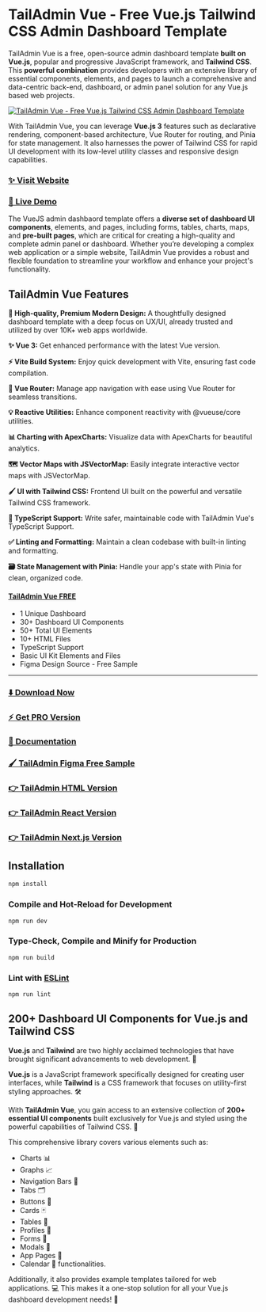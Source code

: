 # TailAdmin Vue - Free Vue.js Tailwind CSS Admin Dashboard Template
TailAdmin Vue is a free, open-source admin dashboard template **built on Vue.js**, popular and progressive JavaScript framework, and **Tailwind CSS**. This **powerful combination** provides developers with an extensive library of essential components, elements, and pages to launch a comprehensive and data-centric back-end, dashboard, or admin panel solution for any Vue.js based web projects.

[![TailAdmin Vue - Free Vue.js Tailwind CSS Admin Dashboard Template](https://ucarecdn.com/3e01b731-d63b-47f0-ba92-7686ecd49f9b/tailadminvue.png)](https://free-vue-demo.tailadmin.com/)

With TailAdmin Vue, you can leverage **Vue.js 3** features such as declarative rendering, component-based architecture, Vue Router for routing, and Pinia for state management. It also harnesses the power of Tailwind CSS for rapid UI development with its low-level utility classes and responsive design capabilities.

### [✨ Visit Website](https://tailadmin.com/)
### [🚀 Live Demo](https://free-vue-demo.tailadmin.com/)

The VueJS admin dashbaord template offers a **diverse set of dashboard UI components**, elements, and pages, including forms, tables, charts, maps, and **pre-built pages**, which are critical for creating a high-quality and complete admin panel or dashboard. Whether you’re developing a complex web application or a simple website, TailAdmin Vue provides a robust and flexible foundation to streamline your workflow and enhance your project's functionality.

## TailAdmin Vue Features

**💎 High-quality, Premium Modern Design:**
A thoughtfully designed dashboard template with a deep focus on UX/UI, already trusted and utilized by over 10K+ web apps worldwide.

**✨ Vue 3:**
Get enhanced performance with the latest Vue version.

**⚡ Vite Build System:**
Enjoy quick development with Vite, ensuring fast code compilation.

**🔀 Vue Router:**
Manage app navigation with ease using Vue Router for seamless transitions.

**💡 Reactive Utilities:**
Enhance component reactivity with @vueuse/core utilities.

**📊 Charting with ApexCharts:**
Visualize data with ApexCharts for beautiful analytics.

**🗺️ Vector Maps with JSVectorMap:**
Easily integrate interactive vector maps with JSVectorMap.

**🖌️ UI with Tailwind CSS:**
Frontend UI built on the powerful and versatile Tailwind CSS framework.

**💫 TypeScript Support:**
Write safer, maintainable code with TailAdmin Vue's TypeScript Support.

**✅ Linting and Formatting:**
Maintain a clean codebase with built-in linting and formatting.

**🗃️ State Management with Pinia:**
Handle your app's state with Pinia for clean, organized code.

#### [TailAdmin Vue FREE](https://free-vue-demo.tailadmin.com/)
- 1 Unique Dashboard
- 30+ Dashboard UI Components
- 50+ Total UI Elements 
- 10+ HTML Files
- TypeScript Support
- Basic UI Kit Elements and Files
- Figma Design Source - Free Sample
___

### [⬇️ Download Now](https://tailadmin.com/download)

### [⚡ Get PRO Version](https://tailadmin.com/pricing)

### [📄 Documentation](https://tailadmin.com/docs)

### [🖌️ TailAdmin Figma Free Sample](https://www.figma.com/community/file/1214477970819985778)

### [👉 TailAdmin HTML Version](https://github.com/TailAdmin/tailadmin-free-tailwind-dashboard-template)
### [👉 TailAdmin React Version](https://github.com/TailAdmin/free-react-tailwind-admin-dashboard)
### [👉 TailAdmin Next.js Version](https://github.com/TailAdmin/free-nextjs-admin-dashboard)


## Installation

```sh
npm install
```

### Compile and Hot-Reload for Development

```sh
npm run dev
```

### Type-Check, Compile and Minify for Production

```sh
npm run build
```

### Lint with [ESLint](https://eslint.org/)

```sh
npm run lint
```

## 200+ Dashboard UI Components for Vue.js and Tailwind CSS

**Vue.js** and **Tailwind** are two highly acclaimed technologies that have brought significant advancements to web development. 🚀

**Vue.js** is a JavaScript framework specifically designed for creating user interfaces, while **Tailwind** is a CSS framework that focuses on utility-first styling approaches. 🛠️

With **TailAdmin Vue**, you gain access to an extensive collection of **200+ essential UI components** built exclusively for Vue.js and styled using the powerful capabilities of Tailwind CSS. 🎨 

This comprehensive library covers various elements such as:
- Charts 📊
- Graphs 📈
- Navigation Bars 📑
- Tabs 🗂️
- Buttons 🔘
- Cards 🃏
- Tables 📏
- Profiles 👥
- Forms 📝
- Modals 💬
- App Pages 📖
- Calendar 📅 functionalities. 

Additionally, it also provides example templates tailored for web applications. 💻 This makes it a one-stop solution for all your Vue.js dashboard development needs! 🎯
